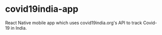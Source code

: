 # covid19india-app
React Native mobile app which uses covid19india.org's API to track Covid-19 in India.
